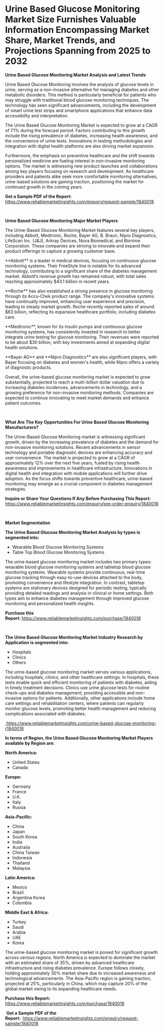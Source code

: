 <p><h1>Urine Based Glucose Monitoring Market Size Furnishes Valuable Information Encompassing Market Share, Market Trends, and Projections Spanning from 2025 to 2032</h1></p><p><strong>Urine Based Glucose Monitoring Market Analysis and Latest Trends</strong></p>
<p><p>Urine Based Glucose Monitoring involves the analysis of glucose levels in urine, serving as a non-invasive alternative for managing diabetes and other metabolic disorders. This method is particularly beneficial for patients who may struggle with traditional blood glucose monitoring techniques. The technology has seen significant advancements, including the development of smart urine test strips and smartphone applications that enhance data accessibility and interpretation.</p><p>The Urine Based Glucose Monitoring Market is expected to grow at a CAGR of 7.1% during the forecast period. Factors contributing to this growth include the rising prevalence of diabetes, increasing health awareness, and the convenience of urine tests. Innovations in testing methodologies and integration with digital health platforms are also driving market expansion. </p><p>Furthermore, the emphasis on preventive healthcare and the shift towards personalized medicine are fueling interest in non-invasive monitoring options. The market is witnessing new product launches and collaborations among key players focusing on research and development. As healthcare providers and patients alike seek more comfortable monitoring alternatives, urine-based solutions are gaining traction, positioning the market for continued growth in the coming years.</p></p>
<p><strong>Get a Sample PDF of the Report:&nbsp;</strong> <a href="https://www.reliablemarketinsights.com/enquiry/request-sample/1840018?utm_campaign=1938&utm_medium=2&utm_source=Github&utm_content=ia&utm_term=14042025&utm_id=urine-based-glucose-monitoring">https://www.reliablemarketinsights.com/enquiry/request-sample/1840018</a></p>
<p>&nbsp;</p>
<p><strong>Urine Based Glucose Monitoring Major Market Players</strong></p>
<p><p>The Urine-Based Glucose Monitoring Market features several key players, including Abbott, Medtronic, Roche, Bayer AG, B. Braun, Nipro Diagnostics, LifeScan Inc. (J&J), Arkray Devices, Nova Biomedical, and Bionime Corporation. These companies are striving to innovate and expand their product offerings to capture a growing customer base.</p><p>**Abbott** is a leader in medical devices, focusing on continuous glucose monitoring systems. Their FreeStyle line is notable for its advanced technology, contributing to a significant share of the diabetes management market. Abbott’s revenue growth has remained robust, with total sales reaching approximately $43.1 billion in recent years.</p><p>**Roche** has also established a strong presence in glucose monitoring through its Accu-Chek product range. The company's innovative systems have continually improved, enhancing user experience and precision, leading to steady market growth. Roche recently reported sales of around $63 billion, reflecting its expansive healthcare portfolio, including diabetes care.</p><p>**Medtronic**, known for its insulin pumps and continuous glucose monitoring systems, has consistently invested in research to better integrate urine testing for glucose monitoring. Their revenues were reported to be about $30 billion, with key investments aimed at expanding digital health solutions.</p><p>**Bayer AG** and **Nipro Diagnostics** are also significant players, with Bayer focusing on diabetes and women's health, while Nipro offers a variety of diagnostic products. </p><p>Overall, the urine-based glucose monitoring market is expected to grow substantially, projected to reach a multi-billion dollar valuation due to increasing diabetes incidences, advancements in technology, and a growing preference for non-invasive monitoring methods. Companies are expected to continue innovating to meet market demands and enhance patient outcomes.</p></p>
<p>&nbsp;</p>
<p><strong>What Are The Key Opportunities For Urine Based Glucose Monitoring Manufacturers?</strong></p>
<p><p>The Urine-Based Glucose Monitoring market is witnessing significant growth, driven by the increasing prevalence of diabetes and the demand for non-invasive monitoring solutions. Recent advancements in sensor technology and portable diagnostic devices are enhancing accuracy and user convenience. The market is projected to grow at a CAGR of approximately 12% over the next five years, fueled by rising health awareness and improvements in healthcare infrastructure. Innovations in digital health and integration with mobile applications will further drive adoption. As the focus shifts towards preventive healthcare, urine-based monitoring may emerge as a crucial component in diabetes management strategies.</p></p>
<p><strong>Inquire or Share Your Questions If Any Before Purchasing This Report:</strong> <a href="https://www.reliablemarketinsights.com/enquiry/pre-order-enquiry/1840018?utm_campaign=1938&utm_medium=2&utm_source=Github&utm_content=ia&utm_term=14042025&utm_id=urine-based-glucose-monitoring">https://www.reliablemarketinsights.com/enquiry/pre-order-enquiry/1840018</a></p>
<p>&nbsp;</p>
<p><strong>Market Segmentation</strong></p>
<p><strong>The Urine Based Glucose Monitoring Market Analysis by types is segmented into:</strong></p>
<p><ul><li>Wearable Blood Glucose Monitoring Systems</li><li>Table Top Blood Glucose Monitoring Systems</li></ul></p>
<p><p>The urine-based glucose monitoring market includes two primary types: wearable blood glucose monitoring systems and tabletop blood glucose monitoring systems. Wearable systems provide continuous, real-time glucose tracking through easy-to-use devices attached to the body, promoting convenience and lifestyle integration. In contrast, tabletop systems are stationary devices designed for periodic testing, typically providing detailed readings and analysis in clinical or home settings. Both types aim to enhance diabetes management through improved glucose monitoring and personalized health insights.</p></p>
<p><strong>Purchase this Report:&nbsp;</strong><a href="https://www.reliablemarketinsights.com/purchase/1840018?utm_campaign=1938&utm_medium=2&utm_source=Github&utm_content=ia&utm_term=14042025&utm_id=urine-based-glucose-monitoring">https://www.reliablemarketinsights.com/purchase/1840018</a></p>
<p>&nbsp;</p>
<p><strong>The Urine Based Glucose Monitoring Market Industry Research by Application is segmented into:</strong></p>
<p><ul><li>Hospitals</li><li>Clinics</li><li>Others</li></ul></p>
<p><p>The urine-based glucose monitoring market serves various applications, including hospitals, clinics, and other healthcare settings. In hospitals, these tests enable quick and efficient monitoring of patients with diabetes, aiding in timely treatment decisions. Clinics use urine glucose tests for routine check-ups and diabetes management, providing accessible and non-invasive options for patients. Additionally, other applications include home care settings and rehabilitation centers, where patients can regularly monitor glucose levels, promoting better health management and reducing complications associated with diabetes.</p></p>
<p><a href="https://www.reliablemarketinsights.com/urine-based-glucose-monitoring-r1840018?utm_campaign=1938&utm_medium=2&utm_source=Github&utm_content=ia&utm_term=14042025&utm_id=urine-based-glucose-monitoring">&nbsp;https://www.reliablemarketinsights.com/urine-based-glucose-monitoring-r1840018</a></p>
<p><strong>In terms of Region, the Urine Based Glucose Monitoring Market Players available by Region are:</strong></p>
<p>
    <p> <strong> North America: </strong>
        <ul>
            <li>United States</li>
            <li>Canada</li>
        </ul>
        </p> 
    <p> <strong> Europe: </strong>
        <ul>
            <li>Germany</li>
            <li>France</li>
            <li>U.K.</li>
            <li>Italy</li>
            <li>Russia</li>
        </ul>
        </p> 
    <p> <strong> Asia-Pacific: </strong>
        <ul>
            <li>China</li>
            <li>Japan</li>
            <li>South Korea</li>
            <li>India</li>
            <li>Australia</li>
            <li>China Taiwan</li>
            <li>Indonesia</li>
            <li>Thailand</li>
            <li>Malaysia</li>
        </ul>
        </p> 
    <p> <strong> Latin America: </strong>
        <ul>
            <li>Mexico</li>
            <li>Brazil</li>
            <li>Argentina Korea</li>
            <li>Colombia</li>
        </ul>
        </p> 
    <p> <strong> Middle East & Africa: </strong>
        <ul>
            <li>Turkey</li>
            <li>Saudi</li>
            <li>Arabia</li>
            <li>UAE</li>
            <li>Korea</li>
        </ul>
    </p>
    </p>
<p><p>The urine-based glucose monitoring market is poised for significant growth across various regions. North America is expected to dominate the market with an estimated share of 35%, driven by advanced healthcare infrastructure and rising diabetes prevalence. Europe follows closely, holding approximately 30% market share due to increased awareness and technological advancements. The Asia-Pacific region is gaining traction, projected at 25%, particularly in China, which may capture 20% of the global market owing to its expanding healthcare needs.</p></p>
<p><strong>Purchase this Report: </strong><a href="https://www.reliablemarketinsights.com/purchase/1840018?utm_campaign=1938&utm_medium=2&utm_source=Github&utm_content=ia&utm_term=14042025&utm_id=urine-based-glucose-monitoring">https://www.reliablemarketinsights.com/purchase/1840018</a></p>
<p>&nbsp;<strong>Get a Sample PDF of the Report:&nbsp;&nbsp;</strong><a href="https://www.reliablemarketinsights.com/enquiry/request-sample/1840018?utm_campaign=1938&utm_medium=2&utm_source=Github&utm_content=ia&utm_term=14042025&utm_id=urine-based-glucose-monitoring">https://www.reliablemarketinsights.com/enquiry/request-sample/1840018</a></p>
<p><strong></strong></p>
<p><p></p><p></p><p></p></p>